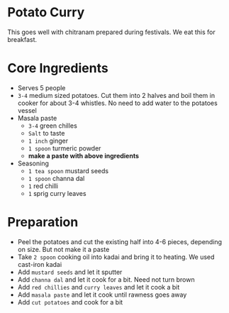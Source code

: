 
# Potato Curry
This goes well with chitranam prepared during festivals. We eat this for breakfast. 


# Core Ingredients
- Serves 5 people
- `3-4` medium sized potatoes. Cut them into 2 halves and boil them in cooker for about 3-4 whistles. No need to add water to the potatoes vessel
- Masala paste
  - `3-4` green chilles
  - `Salt` to taste
  - `1 inch` ginger
  - `1 spoon` turmeric powder
  - **make a paste with above ingredients**
- Seasoning
   - `1 tea spoon` mustard seeds
   - `1 spoon` channa dal
   - `1` red chilli
   - `1` sprig curry leaves

# Preparation
- Peel the potatoes and cut the existing half into 4-6 pieces, depending on size. But not make it a paste
- Take `2 spoon` cooking oil into kadai and bring it to heating. We used cast-iron kadai
- Add `mustard seeds` and let it sputter
- Add `channa dal` and let it cook for a bit. Need not turn brown
- Add `red chillies` and `curry leaves` and let it cook a bit
- Add `masala paste` and let it cook until rawness goes away
- Add `cut potatoes` and cook for a bit
